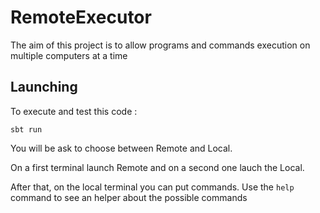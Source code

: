 # RemoteExecutor

The aim of this project is to allow programs and commands execution on multiple computers at a time 

## Launching
To execute and test this code :
```
sbt run
```

You will be ask to choose between Remote and Local. 

On a first terminal launch Remote and on a second one lauch the Local. 

After that, on the local terminal you can put commands. 
Use the `help` command to see an helper about the possible commands
